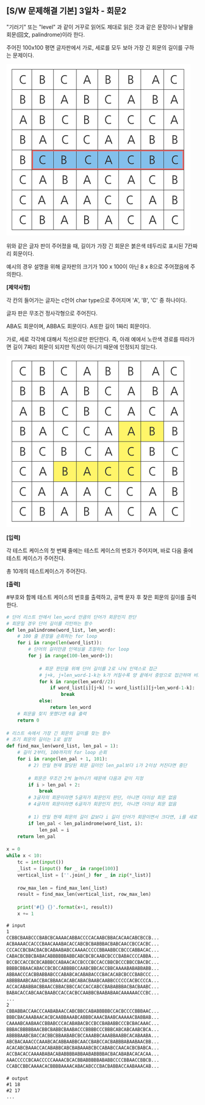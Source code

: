 ## [S/W 문제해결 기본] 3일차 - 회문2

"기러기" 또는 "level" 과 같이 거꾸로 읽어도 제대로 읽은 것과 같은 문장이나 낱말을 회문(回文, palindrome)이라 한다.

주어진 100x100 평면 글자판에서 가로, 세로를 모두 보아 가장 긴 회문의 길이를 구하는 문제이다.

 ![img](D3.assets\회문2_01.jpg)




위와 같은 글자 판이 주어졌을 때, 길이가 가장 긴 회문은 붉은색 테두리로 표시된 7칸짜리 회문이다.

예시의 경우 설명을 위해 글자판의 크기가 100 x 100이 아닌 8 x 8으로 주어졌음에 주의한다.

**[제약사항]**

각 칸의 들어가는 글자는 c언어 char type으로 주어지며 'A', 'B', 'C' 중 하나이다.

글자 판은 무조건 정사각형으로 주어진다.

ABA도 회문이며, ABBA도 회문이다. A또한 길이 1짜리 회문이다.

가로, 세로 각각에 대해서 직선으로만 판단한다. 즉, 아래 예에서 노란색 경로를 따라가면 길이 7짜리 회문이 되지만 직선이 아니기 때문에 인정되지 않는다. 


![img](D3.assets\회문2_02.jpg)


**[입력]**

각 테스트 케이스의 첫 번째 줄에는 테스트 케이스의 번호가 주어지며, 바로 다음 줄에 테스트 케이스가 주어진다.

총 10개의 테스트케이스가 주어진다.

**[출력]**

\#부호와 함께 테스트 케이스의 번호를 출력하고, 공백 문자 후 찾은 회문의 길이를 출력한다.

```python
# 단어 리스트 안에서 len_word 만큼의 단어가 회문인지 판단
# 회문일 경우 단어 길이를 리턴하는 함수
def len_palindrome(word_list, len_word):
    # 100 줄 문장을 순회하는 for loop
    for i in range(len(word_list)):
        # 단어의 길이만큼 인덱싱을 조절하는 for loop
        for j in range(100-len_word+1):

            # 회문 판단을 위해 단어 길이를 2로 나눠 인덱스로 접근
            # j+k, j+len_word-1-k는 k가 커질수록 양 끝에서 중앙으로 접근하며 비교
            for k in range(len_word//2):
                if word_list[i][j+k] != word_list[i][j+len_word-1-k]:
                    break
            else:
                return len_word
    # 회문을 찾지 못했다면 0을 출력
    return 0

# 리스트 속에서 가장 긴 회문의 길이를 찾는 함수
# 초기 회문의 길이는 1로 설정
def find_max_len(word_list, len_pal = 1):
    # 길이 2부터, 100까지의 for loop 순회
    for i in range(len_pal + 1, 101):
        # 2) 만일 현재 할당된 회문 길이인 len_pal보다 i가 2이상 커진다면 중단

        # 회문은 무조건 2씩 늘어나기 때문에 다음과 같이 지정
        if i > len_pal + 2:
            break
        # 3글자의 회문이라면 5글자가 회문인지 판단, 아니면 더이상 회문 없음
        # 4글자의 회문이라면 6글자가 회문인지 판단, 아니면 더이상 회문 없음

        # 1) 만일 현재 회문의 길이 값보다 i 길이 단어가 회문이면서 크다면, i를 새로 할당
        if len_pal < len_palindrome(word_list, i):
            len_pal = i
    return len_pal

x = 0
while x < 10:
    tc = int(input())
    _list = [input() for _ in range(100)]
    vertical_list = [''.join(_) for _ in zip(*_list)]

    row_max_len = find_max_len(_list)
    result = find_max_len(vertical_list, row_max_len)

    print('#{} {}'.format(x+1, result))
    x += 1
```

```
# input
1
CCBBCBAABCCCBABCBCAAAACABBACCCCACAABCBBACACAACABCBCCB...
ACBAAAACCACCCBAACAAABACACCABCBCBABBBACBABCAACCBCCACBC...
CCCACCBCBACBACBCABAABABCCAAAACCCCCBBAABBCCBCCCABBACAC...
CABACBCBBCBABACABBBBBBABBCABCBCBCAABCBCCCBABACCCCABBA...
BCCBCCACCBCBCABBBCCABAACACCBCCCBCCACCBBCBCCCBBCCBACBC...
BBBBCBBAACABACCBCBCCABBBBCCAABCBBCACCBBCAAAABABABBABB...
ABBAACCCACBBABBABCCCABABCACABABACCCBACACABCBCCCBABCCC...
ABBBBAABCAACCBACBBAACACABCABACBAABCAABBCCCCCCACBCCCCA...
ACCACABABBACBBAACCBBACBBCCACCACCABCCBABABBBACBACBAABC...
BABACACCABCAACBAABCCACCACBCCAABBCBAABABAACAAAAAACCCBC...
...
2
CBBABBACCAACCCAABABAACCABCBBCCABABBBBBCCACBCCCCBBBAAC...
BBBCBACAAABAACACBCAABBAAABCABBBCAAACBAABCAAAAACBABBAB...
CAAAABCAABAACCBBABCCCACABABACBCCBCCBABABBCCCBCBACAAAC...
BBBACBBBBBAACBBCBABBCBAABACCCBBBBCCCBBBCABCABCAABCBCA...
ABBBBAABCBACCACBBCBBAABABCBCCAAABBCAAABBAABBCACABAABA...
ABCBACAAACCCAAABCACABBAABBCAACCBABCCACBABBBABAABAACBB...
ACACABCBAAACCACABABBCABCBABAAABCBCCABABCCAACACBCBABCA...
ACCBACACCAAAABABACABABBBBABBAABABBBBACBACABABACACACAA...
AAACCCCCBCAACCCCCAAAACBCACBBABBBBBABABBCCCCBBAACCBBCB...
CCABCCBBCAAAACACBBBBAAAACABACABCCCBACBABBACCAABAAACAB...

# output
#1 18
#2 17
...
```

